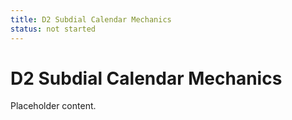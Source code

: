 ```yaml
---
title: D2 Subdial Calendar Mechanics
status: not started
---
```


# D2 Subdial Calendar Mechanics

Placeholder content.

